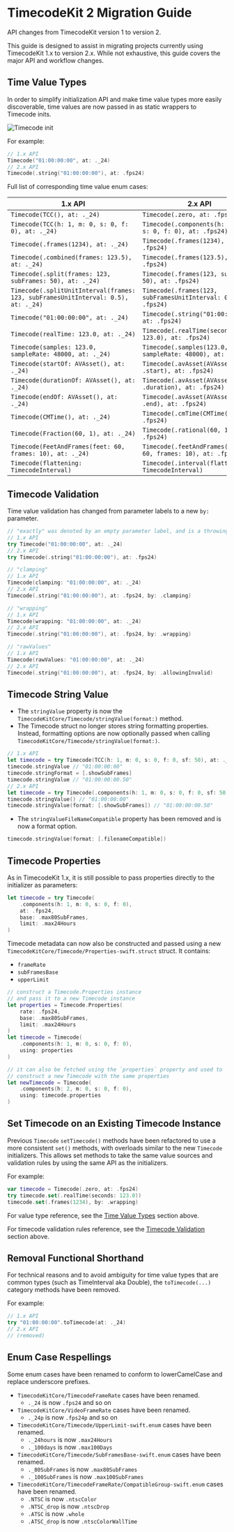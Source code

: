 # TimecodeKit 2 Migration Guide

API changes from TimecodeKit version 1 to version 2.

This guide is designed to assist in migrating projects currently using TimecodeKit 1.x to version 2.x. While not exhaustive, this guide covers the major API and workflow changes. 

## Time Value Types

In order to simplify initialization API and make time value types more easily discoverable, time values are now passed in as static wrappers to Timecode inits.

![Timecode init](timecode-init.png)

For example:

```swift
// 1.x API
Timecode("01:00:00:00", at: ._24)
// 2.x API
Timecode(.string("01:00:00:00"), at: .fps24)
```

Full list of corresponding time value enum cases:

| 1.x API                                                   | 2.x API                                                      |
| --------------------------------------------------------- | ------------------------------------------------------------ |
| `Timecode(TCC(), at: ._24)`                               | `Timecode(.zero, at: .fps24)`                                |
| `Timecode(TCC(h: 1, m: 0, s: 0, f: 0), at: ._24)`         | `Timecode(.components(h: 1, m: 0, s: 0, f: 0), at: .fps24)`  |
| `Timecode(.frames(1234), at: ._24)`                       | `Timecode(.frames(1234), at: .fps24)`                        |
| `Timecode(.combined(frames: 123.5), at: ._24)`            | `Timecode(.frames(123.5), at: .fps24)`                       |
| `Timecode(.split(frames: 123, subFrames: 50), at: ._24)`  | `Timecode(.frames(123, subFrames: 50), at: .fps24)`          |
| `Timecode(.splitUnitInterval(frames: 123, subFramesUnitInterval: 0.5), at: ._24)` | `Timecode(.frames(123, subFramesUnitInterval: 0.5), at: .fps24)` |
| `Timecode("01:00:00:00", at: ._24)`                       | `Timecode(.string("01:00:00:00"), at: .fps24)`               |
| `Timecode(realTime: 123.0, at: ._24)`                     | `Timecode(.realTime(seconds: 123.0), at: .fps24)`            |
| `Timecode(samples: 123.0, sampleRate: 48000, at: ._24)`   | `Timecode(.samples(123.0, sampleRate: 48000), at: .fps24)`   |
| `Timecode(startOf: AVAsset(), at: ._24)`                  | `Timecode(.avAsset(AVAsset(), .start), at: .fps24)`          |
| `Timecode(durationOf: AVAsset(), at: ._24)`               | `Timecode(.avAsset(AVAsset(), .duration), at: .fps24)`       |
| `Timecode(endOf: AVAsset(), at: ._24)`                    | `Timecode(.avAsset(AVAsset(), .end), at: .fps24)`            |
| `Timecode(CMTime(), at: ._24)`                            | `Timecode(.cmTime(CMTime()), at: .fps24)`                    |
| `Timecode(Fraction(60, 1), at: ._24)`                     | `Timecode(.rational(60, 1), at: .fps24)`                     |
| `Timecode(FeetAndFrames(feet: 60, frames: 10), at: ._24)` | `Timecode(.feetAndFrames(feet: 60, frames: 10), at: .fps24)` |
| `Timecode(flattening: TimecodeInterval)`                  | `Timecode(.interval(flattening: TimecodeInterval)`           |

## Timecode Validation

Time value validation has changed from parameter labels to a new `by:` parameter.

```swift
// "exactly" was denoted by an empty parameter label, and is a throwing init
// 1.x API
try Timecode("01:00:00:00", at: ._24)
// 2.x API
try Timecode(.string("01:00:00:00"), at: .fps24)

// "clamping"
// 1.x API
Timecode(clamping: "01:00:00:00", at: ._24)
// 2.x API
Timecode(.string("01:00:00:00"), at: .fps24, by: .clamping)

// "wrapping"
// 1.x API
Timecode(wrapping: "01:00:00:00", at: ._24)
// 2.x API
Timecode(.string("01:00:00:00"), at: .fps24, by: .wrapping)

// "rawValues"
// 1.x API
Timecode(rawValues: "01:00:00:00", at: ._24)
// 2.x API
Timecode(.string("01:00:00:00"), at: .fps24, by: .allowingInvalid)
```

## Timecode String Value

- The `stringValue` property is now the ``TimecodeKitCore/Timecode/stringValue(format:)`` method.
- The Timecode struct no longer stores string formatting properties. Instead, formatting options are now optionally passed when calling ``TimecodeKitCore/Timecode/stringValue(format:)``.

```swift
// 1.x API
let timecode = try Timecode(TCC(h: 1, m: 0, s: 0, f: 0, sf: 50), at: ._24)
timecode.stringValue // "01:00:00:00"
timecode.stringFormat = [.showSubFrames]
timecode.stringValue // "01:00:00:00.50"
// 2.x API
let timecode = try Timecode(.components(h: 1, m: 0, s: 0, f: 0, sf: 50), at: .fps24)
timecode.stringValue() // "01:00:00:00"
timecode.stringValue(format: [.showSubFrames]) // "01:00:00:00.50"
```

- The `stringValueFileNameCompatible` property has been removed and is now a format option.

```swift
timecode.stringValue(format: [.filenameCompatible])
```

## Timecode Properties

As in TimecodeKit 1.x, it is still possible to pass properties directly to the initializer as parameters:

```swift
let timecode = try Timecode(
    .components(h: 1, m: 0, s: 0, f: 0), 
    at: .fps24,
    base: .max80SubFrames,
    limit: .max24Hours
)
```

Timecode metadata can now also be constructed and passed using a new ``TimecodeKitCore/Timecode/Properties-swift.struct`` struct. It contains:

- `frameRate`
- `subFramesBase`
- `upperLimit`

```swift
// construct a Timecode.Properties instance
// and pass it to a new Timecode instance
let properties = Timecode.Properties(
    rate: .fps24,
    base: .max80SubFrames,
    limit: .max24Hours
)
let timecode = Timecode(
    .components(h: 1, m: 0, s: 0, f: 0),
    using: properties
)

// it can also be fetched using the `properties` property and used to
// construct a new Timecode with the same properties
let newTimecode = Timecode(
    .components(h: 2, m: 0, s: 0, f: 0),
    using: timecode.properties
)
```

## Set Timecode on an Existing Timecode Instance

Previous `Timecode` `setTimecode()` methods have been refactored to use a more consistent `set()` methods, with overloads similar to the new `Timecode` initializers.
This allows set methods to take the same value sources and validation rules by using the same API as the initializers.

For example:

```swift
var timecode = Timecode(.zero, at: .fps24)
try timecode.set(.realTime(seconds: 123.0))
timecode.set(.frames(1234), by: .wrapping)
```

For value type reference, see the [Time Value Types](#Time-Value-Types) section above.

For timecode validation rules reference, see the [Timecode Validation](#Timecode-Validation) section above.

## Removal Functional Shorthand

For technical reasons and to avoid ambiguity for time value types that are common types (such as TimeInterval aka Double),
the `toTimecode(...)` category methods have been removed.

For example:

```swift
// 1.x API
try "01:00:00:00".toTimecode(at: ._24)
// 2.x API
// (removed)
```

## Enum Case Respellings

Some enum cases have been renamed to conform to lowerCamelCase and replace underscore prefixes.

- ``TimecodeKitCore/TimecodeFrameRate`` cases have been renamed.
  - `._24` is now `.fps24` and so on
- ``TimecodeKitCore/VideoFrameRate`` cases have been renamed.
  - `._24p` is now `.fps24p` and so on
- ``TimecodeKitCore/Timecode/UpperLimit-swift.enum`` cases have been renamed.
  - `._24hours` is now `.max24Hours`
  - `._100days` is now `.max100Days`
- ``TimecodeKitCore/Timecode/SubFramesBase-swift.enum`` cases have been renamed.
  - `._80SubFrames` is now `.max80SubFrames`
  - `._100SubFrames` is now `.max100SubFrames`
- ``TimecodeKitCore/TimecodeFrameRate/CompatibleGroup-swift.enum`` cases have been renamed.
  - `.NTSC` is now `.ntscColor`
  - `.NTSC_drop` is now `.ntscDrop`
  - `.ATSC` is now `.whole`
  - `.ATSC_drop` is now `.ntscColorWallTime`

